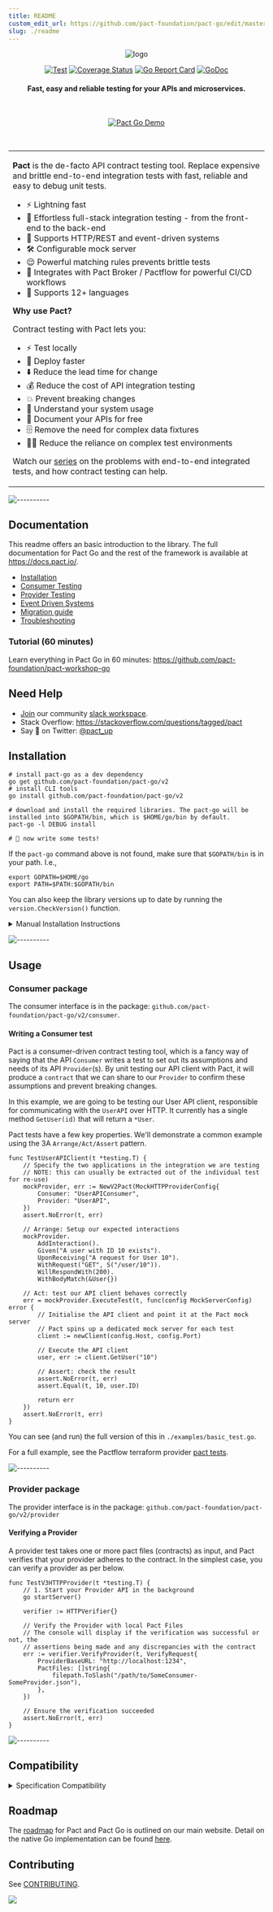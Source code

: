 ```yaml
---
title: README
custom_edit_url: https://github.com/pact-foundation/pact-go/edit/master/README.md
slug: ./readme
---
```

<!-- This file has been synced from the pact-foundation/pact-go repository. Please do not edit it directly. The URL of the source file can be found in the custom_edit_url value above -->

<span align="center">

![logo](https://user-images.githubusercontent.com/53900/121775784-0191d200-cbcd-11eb-83dd-adc001b94519.png)


[![Test](https://github.com/pact-foundation/pact-go/actions/workflows/test.yml/badge.svg?branch=2.x.x)](https://github.com/pact-foundation/pact-go/actions/workflows/test.yml)
[![Coverage Status](https://coveralls.io/repos/github/pact-foundation/pact-go/badge.svg?branch=HEAD)](https://coveralls.io/github/pact-foundation/pact-go?branch=HEAD)
[![Go Report Card](https://goreportcard.com/badge/github.com/pact-foundation/pact-go)](https://goreportcard.com/report/github.com/pact-foundation/pact-go)
[![GoDoc](https://godoc.org/github.com/pact-foundation/pact-go?status.svg)](https://godoc.org/github.com/pact-foundation/pact-go)

#### Fast, easy and reliable testing for your APIs and microservices.

</span>

<br />
<p align="center">
  <a href="https://docs.pact.io"><img src="https://user-images.githubusercontent.com/53900/121777789-32770480-cbd7-11eb-903b-e6623b0798ff.gif" alt="Pact Go Demo"/></a>
</p>
<br />

<table>
<tr>
<td>

**Pact** is the de-facto API contract testing tool. Replace expensive and brittle end-to-end integration tests with fast, reliable and easy to debug unit tests.

- ⚡ Lightning fast
- 🎈 Effortless full-stack integration testing - from the front-end to the back-end
- 🔌 Supports HTTP/REST and event-driven systems
- 🛠️ Configurable mock server
- 😌 Powerful matching rules prevents brittle tests
- 🤝 Integrates with Pact Broker / Pactflow for powerful CI/CD workflows
- 🔡 Supports 12+ languages

**Why use Pact?**

Contract testing with Pact lets you:

- ⚡ Test locally
- 🚀 Deploy faster
- ⬇️ Reduce the lead time for change
- 💰 Reduce the cost of API integration testing
- 💥 Prevent breaking changes
- 🔎 Understand your system usage
- 📃 Document your APIs for free
- 🗄 Remove the need for complex data fixtures
- 🤷‍♂️ Reduce the reliance on complex test environments

Watch our [series](https://www.youtube.com/playlist?list=PLwy9Bnco-IpfZ72VQ7hce8GicVZs7nm0i) on the problems with end-to-end integrated tests, and how contract testing can help.

</td>
</tr>
</table>

![----------](https://user-images.githubusercontent.com/53900/182992715-aa63e421-170b-41cf-8f95-82fe4b0846c2.png)

## Documentation

This readme offers an basic introduction to the library. The full documentation for Pact Go and the rest of the framework is available at https://docs.pact.io/.

- [Installation](#installation)
- [Consumer Testing](/implementation_guides/go/docs/consumer)
- [Provider Testing](/implementation_guides/go/docs/provider)
- [Event Driven Systems](/implementation_guides/go/docs/messages)
- [Migration guide](/implementation_guides/go/migration)
- [Troubleshooting](/implementation_guides/go/docs/troubleshooting)

### Tutorial (60 minutes)

Learn everything in Pact Go in 60 minutes: https://github.com/pact-foundation/pact-workshop-go

## Need Help

- [Join](http://slack.pact.io) our community [slack workspace](http://pact-foundation.slack.com/).
- Stack Overflow: https://stackoverflow.com/questions/tagged/pact
- Say 👋 on Twitter: [@pact_up]

## Installation

```shell
# install pact-go as a dev dependency
go get github.com/pact-foundation/pact-go/v2
# install CLI tools
go install github.com/pact-foundation/pact-go/v2

# download and install the required libraries. The pact-go will be installed into $GOPATH/bin, which is $HOME/go/bin by default. 
pact-go -l DEBUG install 

# 🚀 now write some tests!
```

If the `pact-go` command above is not found, make sure that `$GOPATH/bin` is in your path. I.e.,
```shell
export GOPATH=$HOME/go
export PATH=$PATH:$GOPATH/bin
```

You can also keep the library versions up to date by running the `version.CheckVersion()` function.

<details><summary>Manual Installation Instructions</summary>

### Manual

Downlod the latest `Pact FFI Library` [library] for your OS, and install onto a standard library search path (we suggest: `/usr/local/lib` on MacOS/Linux):

Ensure you have the correct extension for your OS:

- For Mac OS: `.dylib` (For M1 users, you need the `aarch64` version) - ( Called `aarch64-apple-darwin` in version prior to v0.4.21 )
- For Linux: `.so`
- For Windows: `.dll`

```sh
wget https://github.com/pact-foundation/pact-reference/releases/download/libpact_ffi-v0.4.21/libpact_ffi-macos-x86_64.dylib.gz
gunzip libpact_ffi-macos-x86_64.dylib.gz
mv libpact_ffi-macos-x86_64.dylib /usr/local/lib/libpact_ffi.dylib
```

Test the installation:

```sh
pact-go help
```

</details>

![----------](https://user-images.githubusercontent.com/53900/182992715-aa63e421-170b-41cf-8f95-82fe4b0846c2.png)

## Usage

### Consumer package

The consumer interface is in the package: `github.com/pact-foundation/pact-go/v2/consumer`.

#### Writing a Consumer test

Pact is a consumer-driven contract testing tool, which is a fancy way of saying that the API `Consumer` writes a test to set out its assumptions and needs of its API `Provider`(s). By unit testing our API client with Pact, it will produce a `contract` that we can share to our `Provider` to confirm these assumptions and prevent breaking changes.

In this example, we are going to be testing our User API client, responsible for communicating with the `UserAPI` over HTTP. It currently has a single method `GetUser(id)` that will return a `*User`.

Pact tests have a few key properties. We'll demonstrate a common example using the 3A `Arrange/Act/Assert` pattern.

```golang
func TestUserAPIClient(t *testing.T) {
	// Specify the two applications in the integration we are testing
	// NOTE: this can usually be extracted out of the individual test for re-use)
	mockProvider, err := NewV2Pact(MockHTTPProviderConfig{
		Consumer: "UserAPIConsumer",
		Provider: "UserAPI",
	})
	assert.NoError(t, err)

	// Arrange: Setup our expected interactions
	mockProvider.
		AddInteraction().
		Given("A user with ID 10 exists").
		UponReceiving("A request for User 10").
		WithRequest("GET", S("/user/10")).
		WillRespondWith(200).
		WithBodyMatch(&User{})

	// Act: test our API client behaves correctly
	err = mockProvider.ExecuteTest(t, func(config MockServerConfig) error {
		// Initialise the API client and point it at the Pact mock server
		// Pact spins up a dedicated mock server for each test
		client := newClient(config.Host, config.Port)

		// Execute the API client
		user, err := client.GetUser("10")

		// Assert: check the result
		assert.NoError(t, err)
		assert.Equal(t, 10, user.ID)

		return err
	})
	assert.NoError(t, err)
}
```

You can see (and run) the full version of this in `./examples/basic_test.go`.

For a full example, see the Pactflow terraform provider [pact tests](https://github.com/pactflow/terraform-provider-pact/blob/master/client/client_pact_test.go).

![----------](https://user-images.githubusercontent.com/53900/182992715-aa63e421-170b-41cf-8f95-82fe4b0846c2.png)

### Provider package

The provider interface is in the package: `github.com/pact-foundation/pact-go/v2/provider`

#### Verifying a Provider

A provider test takes one or more pact files (contracts) as input, and Pact verifies that your provider adheres to the contract. In the simplest case, you can verify a provider as per below.

```golang
func TestV3HTTPProvider(t *testing.T) {
	// 1. Start your Provider API in the background
	go startServer()

	verifier := HTTPVerifier{}

	// Verify the Provider with local Pact Files
	// The console will display if the verification was successful or not, the
	// assertions being made and any discrepancies with the contract
	err := verifier.VerifyProvider(t, VerifyRequest{
		ProviderBaseURL: "http://localhost:1234",
		PactFiles: []string{
			filepath.ToSlash("/path/to/SomeConsumer-SomeProvider.json"),
		},
	})

	// Ensure the verification succeeded
	assert.NoError(t, err)
}
```

![----------](https://user-images.githubusercontent.com/53900/182992715-aa63e421-170b-41cf-8f95-82fe4b0846c2.png)

## Compatibility

<details><summary>Specification Compatibility</summary>

| Version | Stable | [Spec] Compatibility | Install            |
| ------- | ------ | -------------------- | ------------------ |
| 2.0.x   | Yes    | 2, 3, 4              | See [installation] |
| 1.0.x   | Yes    | 2, 3\*               | 1.x.x [1xx]        |
| 0.x.x   | Yes    | Up to v2             | 0.x.x [stable]     |

_\*_ v3 support is limited to the subset of functionality required to enable language inter-operable [Message support].

</details>

## Roadmap

The [roadmap](https://docs.pact.io/roadmap/) for Pact and Pact Go is outlined on our main website.
Detail on the native Go implementation can be found [here](https://github.com/pact-foundation/pact-go/wiki/Native-implementation-roadmap).

## Contributing

See [CONTRIBUTING](https://github.com/pact-foundation/pact-go/blob/master/CONTRIBUTING.md).

<a href="https://github.com/pact-foundation/pact-go/graphs/contributors">
  <img src="https://contrib.rocks/image?repo=pact-foundation/pact-go" />
</a>
<br />

[spec]: https://github.com/pact-foundation/pact-specification
[1xx]: https://github.com/pact-foundation/pact-go/
[stable]: https://github.com/pact-foundation/pact-go/tree/release/0.x.x
[alpha]: https://github.com/pact-foundation/pact-go/tree/release/1.1.x
[troubleshooting]: https://github.com/pact-foundation/pact-go/wiki/Troubleshooting
[pact wiki]: https://github.com/pact-foundation/pact-ruby/wiki
[getting started with pact]: http://dius.com.au/2016/02/03/microservices-pact/
[pact website]: http://docs.pact.io/
[slack channel]: https://gophers.slack.com/messages/pact/
[@pact_up]: https://twitter.com/pact_up
[pact specification v2]: https://github.com/pact-foundation/pact-specification/tree/version-2
[pact specification v3]: https://github.com/pact-foundation/pact-specification/tree/version-3
[library]: https://github.com/pact-foundation/pact-reference/releases
[cli tools]: https://github.com/pact-foundation/pact-reference/releases
[installation]: #installation
[message support]: https://github.com/pact-foundation/pact-specification/tree/version-3#introduces-messages-for-services-that-communicate-via-event-streams-and-message-queues
[changelog]: https://github.com/pact-foundation/pact-go/blob/master/CHANGELOG.md
[pact broker]: https://github.com/pact-foundation/pact_broker
[hosted broker]: pact.dius.com.au
[can-i-deploy tool]: https://github.com/pact-foundation/pact_broker/wiki/Provider-verification-results
[pactflow]: https://pactflow.io
